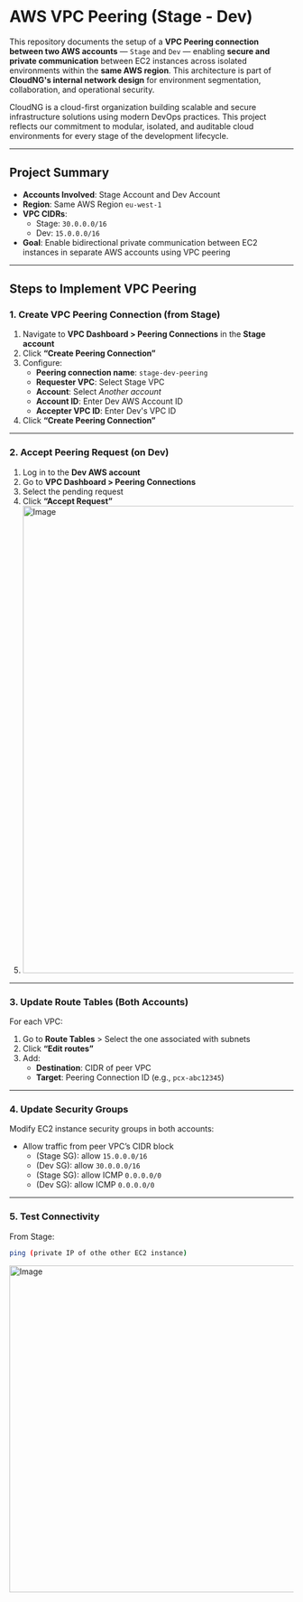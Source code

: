 # AWS VPC Peering (Stage - Dev)
This repository documents the setup of a **VPC Peering connection between two AWS accounts** — `Stage` and `Dev` — enabling **secure and private communication** between EC2 instances across isolated environments within the **same AWS region**.
This architecture is part of **CloudNG's internal network design** for environment segmentation, collaboration, and operational security.

CloudNG is a cloud-first organization building scalable and secure infrastructure solutions using modern DevOps practices. This project reflects our commitment to modular, isolated, and auditable cloud environments for every stage of the development lifecycle.

---

## Project Summary

- **Accounts Involved**: Stage Account and Dev Account
- **Region**: Same AWS Region `eu-west-1`
- **VPC CIDRs**:
  - Stage: `30.0.0.0/16`
  - Dev:  `15.0.0.0/16`
- **Goal**: Enable bidirectional private communication between EC2 instances in separate AWS accounts using VPC peering

---

## Steps to Implement VPC Peering

### 1. Create VPC Peering Connection (from Stage)
1. Navigate to **VPC Dashboard > Peering Connections** in the **Stage account**
2. Click **“Create Peering Connection”**
3. Configure:
   - **Peering connection name**: `stage-dev-peering`
   - **Requester VPC**: Select Stage VPC
   - **Account**: Select *Another account*
   - **Account ID**: Enter Dev AWS Account ID
   - **Accepter VPC ID**: Enter Dev's VPC ID
4. Click **“Create Peering Connection”**
---

### 2. Accept Peering Request (on Dev)
1. Log in to the **Dev AWS account**
2. Go to **VPC Dashboard > Peering Connections**
3. Select the pending request
4. Click **“Accept Request”**
5. <img width="1919" height="828" alt="Image" src="https://github.com/user-attachments/assets/35b1c823-1ee8-4523-b1f5-be3c5e239635" />

---

### 3. Update Route Tables (Both Accounts)
For each VPC:
1. Go to **Route Tables** > Select the one associated with subnets
2. Click **“Edit routes”**
3. Add:
   - **Destination**: CIDR of peer VPC
   - **Target**: Peering Connection ID (e.g., `pcx-abc12345`)

---

### 4. Update Security Groups
Modify EC2 instance security groups in both accounts:
- Allow traffic from peer VPC’s CIDR block
  - (Stage SG): allow `15.0.0.0/16`
  - (Dev SG): allow `30.0.0.0/16`
  - (Stage SG): allow ICMP `0.0.0.0/0`
  - (Dev SG): allow ICMP `0.0.0.0/0`
---

### 5. Test Connectivity
From Stage:
```bash
ping (private IP of othe other EC2 instance)
````
<img width="648" height="579" alt="Image" src="https://github.com/user-attachments/assets/0ef2ffc6-4adc-4035-9e95-6fd48d03c22a" />


